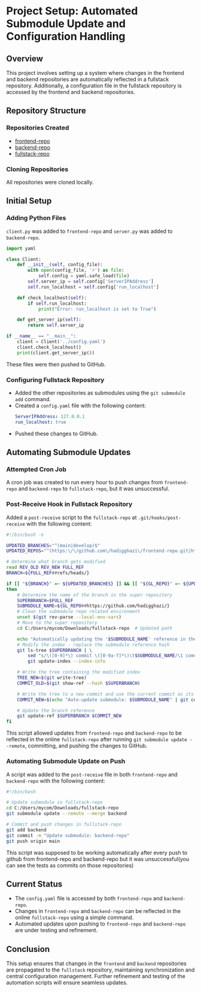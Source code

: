 # Project Setup: Automated Submodule Update and Configuration Handling

## Overview
This project involves setting up a system where changes in the frontend and backend repositories are automatically reflected in a fullstack repository. Additionally, a configuration file in the fullstack repository is accessed by the frontend and backend repositories.

## Repository Structure

### Repositories Created
- [frontend-repo](https://github.com/hadigghazi/frontend-repo.git)
- [backend-repo](https://github.com/hadigghazi/backend-repo.git)
- [fullstack-repo](https://github.com/hadigghazi/fullstack-repo.git)

### Cloning Repositories
All repositories were cloned locally.

## Initial Setup

### Adding Python Files
`client.py` was added to `frontend-repo` and `server.py` was added to `backend-repo`.

```python
import yaml

class Client:
    def __init__(self, config_file):
        with open(config_file, 'r') as file:
            self.config = yaml.safe_load(file)
        self.server_ip = self.config['ServerIPAddress']
        self.run_localhost = self.config['run_localhost']

    def check_localhost(self):
        if self.run_localhost:
            print("Error: run_localhost is set to True")

    def get_server_ip(self):
        return self.server_ip

if __name__ == "__main__":
    client = Client('../config.yaml')
    client.check_localhost()
    print(client.get_server_ip())
```

These files were then pushed to GitHub.

### Configuring Fullstack Repository
- Added the other repositories as submodules using the `git submodule add` command.
- Created a `config.yaml` file with the following content:
  ```yaml
  ServerIPAddress: 127.0.0.1
  run_localhost: true
  ```
- Pushed these changes to GitHub.

## Automating Submodule Updates

### Attempted Cron Job
A cron job was created to run every hour to push changes from `frontend-repo` and `backend-repo` to `fullstack-repo`, but it was unsuccessful.

### Post-Receive Hook in Fullstack Repository
Added a `post-receive` script to the `fullstack-repo` at `.git/hooks/post-receive` with the following content:

```bash
#!/bin/bash -e

UPDATED_BRANCHES="^(main|develop)$"
UPDATED_REPOS="^(https:\/\/github.com\/hadigghazi\/frontend-repo.git|https:\/\/github.com\/hadigghazi\/backend-repo.git)$"

# Determine what branch gets modified
read REV_OLD REV_NEW FULL_REF
BRANCH=${FULL_REF##refs/heads/}

if [[ "${BRANCH}" =~ ${UPDATED_BRANCHES} ]] && [[ "${GL_REPO}" =~ ${UPDATED_REPOS} ]];
then
    # Determine the name of the branch in the super repository
    SUPERBRANCH=$FULL_REF
    SUBMODULE_NAME=${GL_REPO##https://github.com/hadigghazi/}
    # Clean the submodule repo related environment
    unset $(git rev-parse --local-env-vars)
    # Move to the super repository
    cd C:/Users/mycom/Downloads/fullstack-repo  # Updated path

    echo "Automatically updating the '$SUBMODULE_NAME' reference in the super repository..."
    # Modify the index - replace the submodule reference hash
    git ls-tree $SUPERBRANCH | \
        sed "s/\([0-9]*\) commit \([0-9a-f]*\)\t$SUBMODULE_NAME/\1 commit $REV_NEW\t$SUBMODULE_NAME/g" | \
        git update-index --index-info

    # Write the tree containing the modified index
    TREE_NEW=$(git write-tree)
    COMMIT_OLD=$(git show-ref --hash $SUPERBRANCH)

    # Write the tree to a new commit and use the current commit as its parent
    COMMIT_NEW=$(echo "Auto-update submodule: $SUBMODULE_NAME" | git commit-tree $TREE_NEW -p $COMMIT_OLD)

    # Update the branch reference
    git update-ref $SUPERBRANCH $COMMIT_NEW
fi
```

This script allowed updates from `frontend-repo` and `backend-repo` to be reflected in the online `fullstack-repo` after running `git submodule update --remote`, committing, and pushing the changes to GitHub.

### Automating Submodule Update on Push
A script was added to the `post-receive` file in both `frontend-repo` and `backend-repo` with the following content:

```bash
#!/bin/bash

# Update submodule in fullstack-repo
cd C:/Users/mycom/Downloads/fullstack-repo
git submodule update --remote --merge backend

# Commit and push changes in fullstack-repo
git add backend
git commit -m "Update submodule: backend-repo"
git push origin main
```
This script was supposed to be working automatically after every push to github from frontend-repo and backend-repo but it was unsuccessful(you can see the tests as commits on those repositories)

## Current Status
- The `config.yaml` file is accessed by both `frontend-repo` and `backend-repo`.
- Changes in `frontend-repo` and `backend-repo` can be reflected in the online `fullstack-repo` using a simple command.
- Automated updates upon pushing to `frontend-repo` and `backend-repo` are under testing and refinement.

## Conclusion
This setup ensures that changes in the `frontend` and `backend` repositories are propagated to the `fullstack` repository, maintaining synchronization and central configuration management. Further refinement and testing of the automation scripts will ensure seamless updates.
